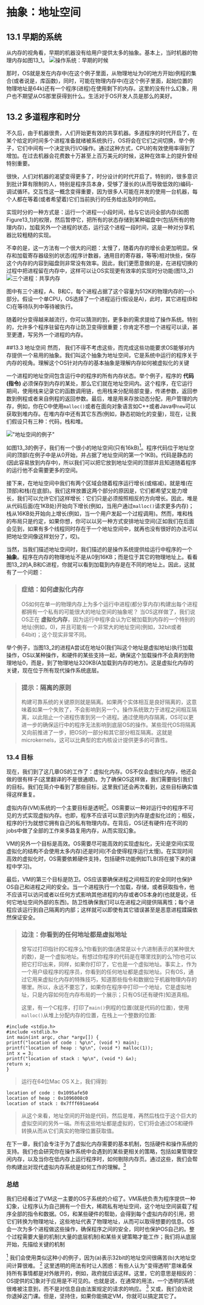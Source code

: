 # 抽象：地址空间
## 13.1 早期的系统
从内存的视角看，早期的机器没有给用户提供太多的抽象。基本上，当时机器的物理内存如图13_1。
![操作系统：早期的时候](Figure13_1.png "操作系统：早期的时候")

那时，OS就是发在内存中(在这个例子里面，从物理地址为0的地方开始)例程的集合(或者说是，库函数)，同时，可能在物理内存中(在这个例子里面，起始位置的物理地址是64k)还有一个程序(进程)在使用剩下的内存。这里的没有什么幻象，用户也不期望从OS那里获得到什么。生活对于OS开发人员是那么的美好。
## 13.2 多道程序和时分
不久后，由于机器很贵，人们开始更有效的共享机器。多道程序的时代开启了，在某个给定的时间多个进程准备就绪被系统执行，OS将会在它们之间切换，举个例子，它们中间有一个决定执行I/O操作。通过这种方式，CPU的有效使用率得到了增加。在过去机器会花费数十万甚至上百万美元的时候，这种在效率上的提升曾经特别重要。

很快，人们对机器的渴望变得更多了，时分设计的时代开启了。特别的，很多意识到批计算有限制的人，特别是程序员本身，受够了漫长的(从而导致低效的)编码-调试循环。交互性这一概念变得重要，因为很多人可能在并发的使用一台机器，每个人都在等着(或者希望着)它们当前执行的任务给出及时的响应。

实现时分的一种方式是：运行一个进程一小段时间，给与它访问全部内存(如图Figure13_1)的权限，然后暂停它，把所有的状态存储到某种磁盘中(包括所有的物理内存)，加载另外一个进程的状态，运行这个进程一段时间，这是一种对分享机器比较粗糙的实现。

不幸的是，这一方法有一个很大的问题：太慢了，随着内存的增长会更加明显。保存和加载寄存器级别的状态(程序计数器，通用目的寄存器，等等)相对快些，保存这个内存的内容到磁盘则非常没有效率。因此，我们更愿意做的是，在进程切换的过程中把进程留在内存中，这样可以让OS实现更有效率的实现时分功能(图13_2)
![三个进程：共享内存](Figure13_2.png "三个进程：共享内存")

图中有三个进程，A、B和C，每个进程占据了这个容量为512K的物理内存的一小部分。假设一个单CPU，OS选择了一个进程运行(假设是A)，此时，其它进程(B和C)在等待队列中等待被执行。

随着时分变得越来越流行，你可以猜测的到，更多新的需求提给了操作系统。特别的，允许多个程序驻留在内存让防卫变得很重要；你肯定不想一个进程可以读，甚至更遭，写另外一个进程的内存。

##13.3 地址空间
然而， 我们不得不考虑这些，而完成这些功能要求OS能够对内存提供一个易用的抽象。我们叫这个抽象为地址空间，它是系统中运行的程序关于内存的视角。理解这个OS针对内存的基本抽象是理解内存如何被虚拟化的关键

一个进程的地址空间包含运行中的程序的所有内存状态。举个例子，程序的 __代码(指令)__ 必须保存到内存的某处，那么它们就在地址空间内。这个程序，在它运行期间，使用栈来记录它的函数调用链，也用栈来分配局部变量，传递参数，返回参数到例程或者来自例程的返回参数。最后，堆是用来存放动态分配，用户管理的内存，例如，你在C中使用`malloc()`或者在面向对象语言如C++或者Java中`new`可以获取到堆内存。在堆内存中还有其它东西(例如，静态初始化的变量)，现在，让我们假设只有三种：代码，栈和堆。

!["地址空间的例子"](Figure13_3.png "地址空间的例子")

如图13_3的例子，我们有一个很小的地址空间(只有16kB)[<sup id="content1">1</sup>](#1)。程序代码位于地址空间的顶部(在例子中是从0开始，并占据了地址空间的第一个1KB)。代码是静态的(因此容易放到内存中)，所以我们可以把它放到地址空间的顶部并且知道随着程序的运行他不会需要更多的空间。

接下来，在地址空间中我们有两个区域会随着程序运行增长(或缩减)。就是堆(在顶部)和栈(在底部)。我们这样放置这两个部分的原因是，它们都希望又能力增长，我们可以允许它们这样增长：它们只是必须按照相反的方向增长。因此，堆是从代码后面(在1KB处)开始向下增长(例如，当用户通过`malloc()`请求更多内存)；栈从16KB处开始向上增长(例如，当一个用户发起一个过程调用)。然而，堆和栈的布局只是约定，如果你想，你可以以另一种方式安排地址空间(正如我们在后面会见到，如果有多个线程同时存在于一个地址空间中，就再也没有很好的办法可以把地址空间像这样划分了，哎)。

当然，当我们描述地址空间时，我们描述的是操作系统提供给运行中程序的一个 __抽象__。程序在内存的物理地址不是从0到16KB；而是位于其它的物理地址上。看看图13_2的A,B和C进程，你就可以看到加载到内存是在不同的地址上。因此，这就有了一个问题：
> ### 症结：如何虚拟化内存
>OS如何在单一的物理内存上为多个运行中进程(都分享内存)构建出每个进程都拥有一个私有的可能很大的地址空间的抽象呢？
当OS这样做了，我们说OS正在 __虚拟化内存__，因为运行中程序会认为它被加载到内存的一个特别的地址(例如，0)，并且可能有一个非常大的地址空间(例如，32bit或者64bit)；这个现实非常不同。

举个例子，当图13_2的进程A尝试在地址0(我们叫这个地址是虚拟地址)执行加载操作，OS以某种操作，和硬件的某些支持一起，确保这个加载操作不会真的到物理地址0，而是，到了物理地址320KB(A加载到内存的地方)。这是虚拟化内存的关键，现在位于所有现代操作系统底层。
>### 提示：隔离的原则
>构建可靠系统的关键原则就是隔离。如果两个实体相互是良好隔离的，这意味着如果一个失败了，不会影响到另一个。操作系统致力于进程之间相互隔离，以此阻止一个进程伤害到另一个进程。通过使用内存隔离，OS可以更进一步的确保运行中的程序无法影响到底层OS的操作。某些现代OS将隔离又向前推进了一步，把OS的一部分和其它部分相互隔离。这就是microkernels，这可以比典型的宏内核设计提供更多的可靠性。

### 13.4 目标
现在，我们到了这几章OS的工作了：虚拟化内存。OS不仅会虚拟化内存，他还会做的很有样子(这里翻译的不是很通顺)。为了确保OS这样做，我们需要指引我们的目标。我们在简介中看到了那些目标，这里我们还会再次看到，这些目标确实值得这样重复。

虚拟内存(VM)系统的一个主要目标是透明[<sup id="content2">2</sup>](#2)。OS需要以一种对运行中的程序不可见的方式实现虚拟内存。也即，程序不应该可以意识到内存是虚拟化过的；相反，程序的行为就想它拥有自己的私有物理内存。在背后，OS(还有硬件)在不同的jobs中做了全部的工作来多路复用内存，从而实现幻象。

VM的另外一个目标是高效。OS需要尽可能高效的实现虚拟化，无论是空间(实现虚拟化的结构不会使用太多内存)还是时间(不会使得程序运行太慢)。在实现时间高效的虚拟化时，OS需要依赖硬件支持，包括硬件功能例如TLB(将在接下来的课程中学习)。

最后，VM的第三个目标是防卫。OS应该要确保进程之间相互的安全同时也保护OS自己和进程之间的安全。当一个进程执行一个加载，存储，或者获取指令，他不应该可以访问或者以任何方式影响其他进程的内存或者OS本身的(也就是说，任何它地址空间外部的东西)。防卫性确保我们可以在进程之间提供隔离性；每个进程应该运行到自己隔离的内部；这样就可以即使有其它错误甚至是恶意进程蹂躏依然保证安全。

>### 边注：你看到的任何地址都是虚拟地址
>曾写过打印指针的C程序么?你看到的值(通常是以十六进制表示的某种很大的数)，是一个虚拟地址。有想过你程序的代码是在哪里找到的么?你也可以把它打印出来，同样，如果你打印了，它也是一个虚拟地址。事实上，作为一个用户级程序的程序员，你看到的任何地址都是虚拟地址。只有OS，通过它用来虚拟化内存的特殊技巧，知道那些指令和数据位于机器物理内存的哪里。所以，永远不要忘了，如果你在程序中打印一个地址，它是虚拟地址，只是内容如何在内存布局的一个展示；只有OS(还有硬件)知道真相。
>
>这里，有一个C程序，打印了`main()`例程的位置(就是代码的位置)，使用`malloc()`从堆上分配内存的位置，在栈上一个整数的位置:
```
#include <stdio.h>
#include <stdlib.h>
int main(int argc, char *argv[]) {
printf("location of code : %p\n", (void *) main);
printf("location of heap : %p\n", (void *) malloc(1));
int x = 3;
printf("location of stack : %p\n", (void *) &x);
return x;
}
```
>运行在64位Mac OS X上，我们得到:
```
location of code : 0x1095afe50
location of heap : 0x1096008c0
location of stack : 0x7fff691aea64
```
>从这个来看，地址空间的开始是代码，然后是堆，再然后栈位于这个巨大的虚拟空间的另外一端。所有这些地址都是虚拟的，它们将会通过OS和硬件转换从而从它们真实的物理位置获取值。

在下一章，我们会专注于为了虚拟化内存需要的基本机制，包括硬件和操作系统的支持。我们也会研究你在操作系统中会遇到的某些更相关的策略，包括如果管理空闲内存，以及当你在低内存上运行程序时，如何剔除内存页。通过这些，我们会帮你构建出对现代虚拟内存系统是如何工作的理解。[<sup id="content3">3</sup>](#content3)
### 总结
我们已经看过了VM这一主要的OS子系统的介绍了。VM系统负责为程序提供一种幻象，让程序认为自己拥有一个巨大，稀疏私有地址空间，这个地址空间装载了程序全部的指令和数据。OS，和某些硬件的帮助，会得到每个虚拟内存的引用，把它们转换为物理地址，这些地址代表了物理地址，从而可以取得想要的信息。OS会一次为多个进程做这些操作，确保程序之间的安全，同时也保护OS自己的。整个过程需要大量的机制(大量的底层机制)和某些关键策略才能工作；我们将从底层开始，先描绘关键的机制





[<sup id="1">1</sup>](#content1) 我们会使用类似这种小的例子，因为(a)表示32bit的地址空间很痛苦(b)大地址空间计算很难。
[<sup id="2">2</sup>](#content2) 这里透明的用法有时让人困惑：有些人认为"变得透明"意味着保持所有事情都是对外敞开的，例如，政府就应该这样。这里，它的意思是相反的：OS提供的幻象对于应用是不可见的。也就是说，在通常的用法，一个透明的系统很难被注意到，而不是对信息自由法案规定的请求的响应。
[<sup id="3">3</sup>](#content3) 又或，我们会劝说你退掉这门课。但是，坚持住，如果你能搞定VM，你就可以搞定其它了。